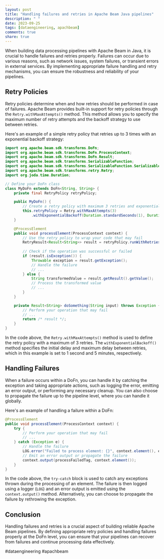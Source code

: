 ```yaml
---
layout: post
title: "Handling failures and retries in Apache Beam Java pipelines"
description: " "
date: 2023-09-25
tags: [dataengineering, apachbeam]
comments: true
share: true
---
```


When building data processing pipelines with Apache Beam in Java, it is crucial to handle failures and retries properly. Failures can occur due to various reasons, such as network issues, system failures, or transient errors in external services. By implementing appropriate failure handling and retry mechanisms, you can ensure the robustness and reliability of your pipelines.

## Retry Policies

Retry policies determine when and how retries should be performed in case of failures. Apache Beam provides built-in support for retry policies through the `Retry.withMaxAttempts()` method. This method allows you to specify the maximum number of retry attempts and the backoff strategy to use between retries.

Here's an example of a simple retry policy that retries up to 3 times with an exponential backoff strategy:

```java
import org.apache.beam.sdk.transforms.DoFn;
import org.apache.beam.sdk.transforms.DoFn.ProcessContext;
import org.apache.beam.sdk.transforms.DoFn.Result;
import org.apache.beam.sdk.transforms.SerializableFunction;
import org.apache.beam.sdk.transforms.SerializableFunction.SerializableBiFunction;
import org.apache.beam.sdk.transforms.retry.Retry;
import org.joda.time.Duration;

// Define your DoFn class
class MyDoFn extends DoFn<String, String> {
    private final RetryPolicy retryPolicy;

    public MyDoFn() {
        // Create a retry policy with maximum 3 retries and exponential backoff
        this.retryPolicy = Retry.withMaxAttempts(3)
            .withExponentialBackoff(Duration.standardSeconds(1), Duration.standardMinutes(5));
    }

    @ProcessElement
    public void processElement(ProcessContext context) {
        // Use the retry policy to wrap your code that may fail
        RetryResult<Result<String>> result = retryPolicy.runWithRetries(() -> doSomething(context.element()));
        
        // Check if the operation was successful or failed
        if (result.isException()) {
            Throwable exception = result.getException();
            // Handle the failure
            // ...
        } else {
            String transformedValue = result.getResult().getValue();
            // Process the transformed value
            // ...
        }
    }

    private Result<String> doSomething(String input) throws Exception {
        // Perform your operation that may fail
        // ...
        return /* result */;
    }
}
```

In the code above, the `Retry.withMaxAttempts()` method is used to define the retry policy with a maximum of 3 retries. The `withExponentialBackoff()` method specifies the initial delay and maximum delay between retries, which in this example is set to 1 second and 5 minutes, respectively.

## Handling Failures

When a failure occurs within a DoFn, you can handle it by catching the exception and taking appropriate actions, such as logging the error, emitting an error output, or performing any necessary cleanup. You can also choose to propagate the failure up to the pipeline level, where you can handle it globally.

Here's an example of handling a failure within a DoFn:

```java
@ProcessElement
public void processElement(ProcessContext context) {
    try {
        // Perform your operation that may fail
        // ...
    } catch (Exception e) {
        // Handle the failure
        LOG.error("Failed to process element: {}", context.element(), e);
        // Emit an error output or propagate the failure
        context.output(processFailedTag, context.element());
    }
}
```

In the code above, the `try-catch` block is used to catch any exceptions thrown during the processing of an element. The failure is then logged using a logger (`LOG`) and an error output is emitted using the `context.output()` method. Alternatively, you can choose to propagate the failure by rethrowing the exception.

## Conclusion

Handling failures and retries is a crucial aspect of building reliable Apache Beam pipelines. By defining appropriate retry policies and handling failures properly at the DoFn level, you can ensure that your pipelines can recover from failures and continue processing data effectively.

#dataengineering #apachbeam